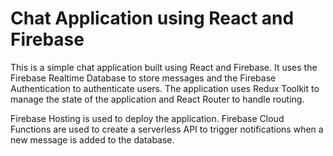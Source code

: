 # Chat Application using React and Firebase

This is a simple chat application built using React and Firebase. It uses the Firebase Realtime Database to store messages and the Firebase Authentication to authenticate users. The application uses Redux Toolkit to manage the state of the application and React Router to handle routing.

Firebase Hosting is used to deploy the application. Firebase Cloud Functions are used to create a serverless API to trigger notifications when a new message is added to the database.
